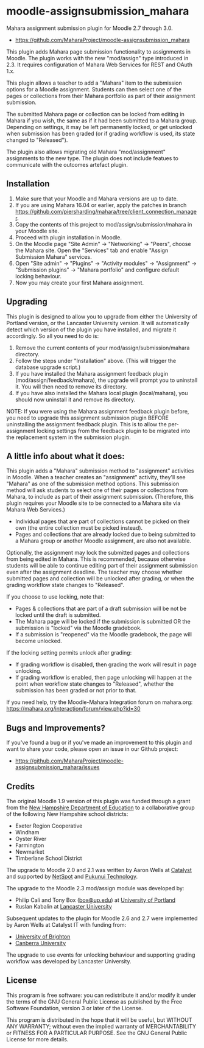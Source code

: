 moodle-assignsubmission_mahara
============================

Mahara assignment submission plugin for Moodle 2.7 through 3.0.
- https://github.com/MaharaProject/moodle-assignsubmission_mahara

This plugin adds Mahara page submission functionality to assignments in
Moodle.  The plugin works with the new "mod/assign" type introduced in 2.3.
It requires configuration of Mahara Web Services for REST and OAuth 1.x.

This plugin allows a teacher to add a "Mahara" item to the submission
options for a Moodle assignment. Students can then select one of the pages
or collections from their Mahara portfolio as part of their assignment
submission.

The submitted Mahara page or collection can be locked from editing in
Mahara if you wish, the same as if it had been submitted to a Mahara group.
Depending on settings, it may be left permanently locked, or get unlocked
when submission has been graded (or if grading workflow is used, its state
changed to "Released").

The plugin also allows migrating old Mahara "mod/assignment" assignments to
the new type. The plugin does not include featues to communicate with the
outcomes artefact plugin.


Installation
------------
1. Make sure that your Moodle and Mahara versions are up to date.
2. If you are using Mahara 16.04 or earlier, apply the patches in branch https://github.com/piersharding/mahara/tree/client_connection_manager.
3. Copy the contents of this project to mod/assign/submission/mahara in your Moodle site.
4. Proceed with plugin installation in Moodle.
5. On the Moodle page "Site Admin" -> "Networking" -> "Peers", choose the Mahara site.
      Open the "Services" tab and enable "Assign Submission Mahara" services.
6. Open "Site admin" -> "Plugins" -> "Activity modules" -> "Assignment" -> "Submission plugins" -> "Mahara portfolio" and configure default locking behaviour.
6. Now you may create your first Mahara assignment.

Upgrading
---------

This plugin is designed to allow you to upgrade from either the University
of Portland version, or the Lancaster University version. It will
automatically detect which version of the plugin you have installed, and
migrate it accordingly. So all you need to do is:

1. Remove the current contents of your mod/assign/submission/mahara directory.
2. Follow the steps under "Installation" above. (This will trigger the database upgrade script.)
3. If you have installed the Mahara assignment feedback plugin (mod/assign/feedback/mahara), the upgrade will prompt you to uninstall it. You will then need to remove its directory.
4. If you have also installed the Mahara local plugin (local/mahara), you should now uninstall it and remove its directory.

NOTE: If you were using the Mahara assignment feedback plugin before, you need
to upgrade this assignment submission plugin BEFORE uninstalling the assignment
feedback plugin. This is to allow the per-assignment locking settings from
the feedback plugin to be migrated into the replacement system in the
submission plugin.


A little info about what it does:
---------------------------------

This plugin adds a "Mahara" submission method to "assignment" activities in Moodle.
When a teacher creates an "assignment" activity, they'll see "Mahara" as one of the
submission method options. This submission method will ask students to select one
of their pages or collections from Mahara, to include as part of their assignment
submission. (Therefore, this plugin requires your Moodle site to be connected to a
Mahara site via Mahara Web Services.)

* Individual pages that are part of collections cannot be picked on their own (the entire collection must be picked instead).
* Pages and collections that are already locked due to being submitted to a Mahara group or another Moodle assignment, are also not available.

Optionally, the assignment may lock the submitted pages and collections
from being edited in Mahara. This is recommended, because otherwise
students will be able to continue editing part of their assignment
submission even after the assignment deadline. The teacher may choose whether
submitted pages and collection will be unlocked after grading, or when the
grading workflow state changes to "Released".

If you choose to use locking, note that:
* Pages & collections that are part of a draft submission will be not be locked until the draft is submitted.
* The Mahara page will be locked if the submission is submitted OR the submission is "locked" via the Moodle gradebook.
* If a submission is "reopened" via the Moodle gradebook, the page will become unlocked.

If the locking setting permits unlock after grading:
* If grading workflow is disabled, then grading the work will result in page unlocking.
* If grading workflow is enabled, then page unlocking will happen at the point when workflow state changes to "Released", whether the submission has been graded or not prior to that.

If you need help, try the Moodle-Mahara Integration forum on mahara.org: https://mahara.org/interaction/forum/view.php?id=30

Bugs and Improvements?
----------------------

If you've found a bug or if you've made an improvement to this plugin and want to share your code, please
open an issue in our Github project:
* https://github.com/MaharaProject/moodle-assignsubmission_mahara/issues

Credits
-------

The original Moodle 1.9 version of this plugin was funded through a grant from
the [New Hampshire Department of Education](http://education.nh.gov/) to a collaborative group of the
following New Hampshire school districts:

 - Exeter Region Cooperative
 - Windham
 - Oyster River
 - Farmington
 - Newmarket
 - Timberlane School District

The upgrade to Moodle 2.0 and 2.1 was written by Aaron Wells at [Catalyst](https://catalyst.net.nz) and
supported by [NetSpot](http://netspot.com.au/) and [Pukunui Technology](http://pukunui.com/).

The upgrade to the Moodle 2.3 mod/assign module was developed by:

 - Philip Cali and Tony Box (box@up.edu) at [University of Portland](http://up.edu)
 - Ruslan Kabalin at [Lancaster University](http://lancaster.ac.uk/)

Subsequent updates to the plugin for Moodle 2.6 and 2.7 were implemented by
Aaron Wells at Catalyst IT with funding from:

 - [University of Brighton](http://brighton.ac.uk)
 - [Canberra University](http://canberra.edu.au)

The upgrade to use events for unlocking behaviour and supporting grading workflow
was developed by Lancaster University.

License
-------

This program is free software: you can redistribute it and/or modify
it under the terms of the GNU General Public License as published by
the Free Software Foundation, version 3 or later of the License.

This program is distributed in the hope that it will be useful,
but WITHOUT ANY WARRANTY; without even the implied warranty of
MERCHANTABILITY or FITNESS FOR A PARTICULAR PURPOSE.  See the
GNU General Public License for more details.
